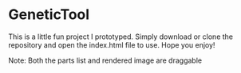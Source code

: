 GeneticTool
===========
This is a little fun project I prototyped. Simply download or clone the repository and open the index.html file to use.
Hope you enjoy! 

Note: Both the parts list and rendered image are draggable
